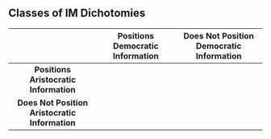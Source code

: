
## Classes of IM Dichotomies

|                                                | Positions Democratic Information | Does Not Position Democratic Information |
| :--------------------------------------------: | -------------------------------- | ---------------------------------------- |
|     **Positions Aristocratic Information**     |                                  |                                          |
| **Does Not Position Aristocratic Information** |                                  |                                          |